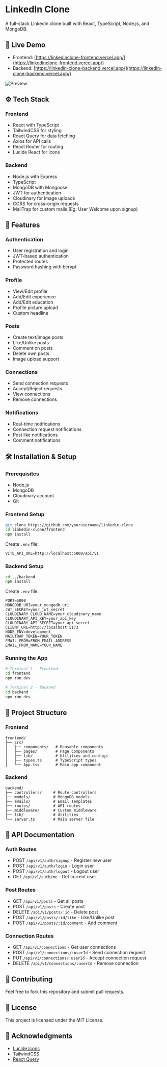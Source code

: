 # LinkedIn Clone

A full-stack LinkedIn clone built with React, TypeScript, Node.js, and MongoDB.

## 🔗 Live Demo

- Frontend: [https://linkedinclone-frontend.vercel.app/](https://linkedinclone-frontend.vercel.app/)
- Backend: [https://linkedin-clone-backend.vercel.app/](https://linkedin-clone-backend.vercel.app/)

![Preview](https://github.com/user-attachments/assets/aa547ece-51e7-4823-917c-4a9cfd997155)


## ⚙️ Tech Stack

### Frontend

- React with TypeScript
- TailwindCSS for styling
- React Query for data fetching
- Axios for API calls
- React Router for routing
- Lucide React for icons

### Backend

- Node.js with Express
- TypeScript
- MongoDB with Mongoose
- JWT for authentication
- Cloudinary for image uploads
- CORS for cross-origin requests
- MailTrap for custom mails (Eg: User Welcome upon signup)

## 🚀 Features

### Authentication

- User registration and login
- JWT-based authentication
- Protected routes
- Password hashing with bcrypt

### Profile

- View/Edit profile
- Add/Edit experience
- Add/Edit education
- Profile picture upload
- Custom headline

### Posts

- Create text/image posts
- Like/Unlike posts
- Comment on posts
- Delete own posts
- Image upload support

### Connections

- Send connection requests
- Accept/Reject requests
- View connections
- Remove connections

### Notifications

- Real-time notifications
- Connection request notifications
- Post like notifications
- Comment notifications

## 🛠️ Installation & Setup

### Prerequisites

- Node.js
- MongoDB
- Cloudinary account
- Git

### Frontend Setup

```bash
git clone https://github.com/yourusername/linkedin-clone
cd linkedin-clone/frontend
npm install
```

Create `.env` file:

```plaintext
VITE_API_URL=http://localhost:5000/api/v1
```

### Backend Setup

```bash
cd ../backend
npm install
```

Create `.env` file:

```plaintext
PORT=5000
MONGODB_URI=your_mongodb_uri
JWT_SECRET=your_jwt_secret
CLOUDINARY_CLOUD_NAME=your_cloudinary_name
CLOUDINARY_API_KEY=your_api_key
CLOUDINARY_API_SECRET=your_api_secret
CLIENT_URL=http://localhost:5173
NODE_ENV=development
MAILTRAP_TOKEN=YOUR_TOKEN
EMAIL_FROM=FROM_EMAIL_ADDRESS
EMAIL_FROM_NAME=YOUR_NAME
```

### Running the App

```bash
# Terminal 1 - Frontend
cd frontend
npm run dev

# Terminal 2 - Backend
cd backend
npm run dev
```

## 📁 Project Structure

### Frontend

```
frontend/
├── src/
│   ├── components/   # Reusable components
│   ├── pages/        # Page components
│   ├── lib/          # Utilities and configs
│   ├── types.ts      # TypeScript types
│   └── App.tsx       # Main app component
```

### Backend

```
backend/
├── controllers/     # Route controllers
├── models/          # MongoDB models
├── emails/          # Email Templates
├── routes/          # API routes
├── middleware/      # Custom middleware
├── lib/             # Utilities
└── server.ts        # Main server file
```

## 📝 API Documentation

### Auth Routes

- POST `/api/v1/auth/signup` - Register new user
- POST `/api/v1/auth/login` - Login user
- POST `/api/v1/auth/logout` - Logout user
- GET `/api/v1/auth/me` - Get current user

### Post Routes

- GET `/api/v1/posts` - Get all posts
- POST `/api/v1/posts` - Create post
- DELETE `/api/v1/posts/:id` - Delete post
- POST `/api/v1/posts/:id/like` - Like/Unlike post
- POST `/api/v1/posts/:id/comment` - Add comment

### Connection Routes

- GET `/api/v1/connections` - Get user connections
- POST `/api/v1/connections/:userId` - Send connection request
- PUT `/api/v1/connections/:userId` - Accept connection request
- DELETE `/api/v1/connections/:userId` - Remove connection

## 👥 Contributing

Feel free to fork this repository and submit pull requests.

## 📄 License

This project is licensed under the MIT License.

## 🙏 Acknowledgments

- [Lucide Icons](https://lucide.dev/)
- [TailwindCSS](https://tailwindcss.com/)
- [React Query](https://tanstack.com/query/latest)
